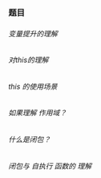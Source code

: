 ### 题目

###### 变量提升的理解

###### 对this的理解

###### this 的使用场景

###### 如果理解 作用域？

###### 什么是闭包？

###### 闭包与 自执行 函数的 理解